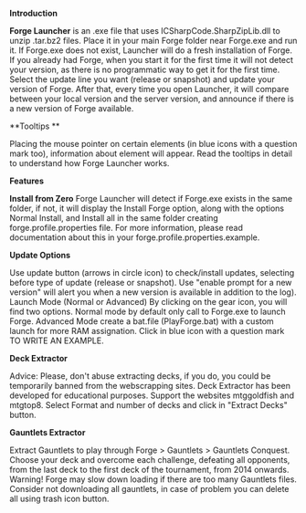 **Introduction**

**Forge Launcher** is an .exe file that uses ICSharpCode.SharpZipLib.dll to unzip .tar.bz2 files. Place it in your main Forge folder near Forge.exe and run it. If Forge.exe does not exist, Launcher will do a fresh installation of Forge. If you already had Forge, when you start it for the first time it will not detect your version, as there is no programmatic way to get it for the first time. Select the update line you want (release or snapshot) and update your version of Forge. After that, every time you open Launcher, it will compare between your local version and the server version, and announce if there is a new version of Forge available.

**Tooltips **

Placing the mouse pointer on certain elements (in blue icons with a question mark too), information about element will appear. Read the tooltips in detail to understand how Forge Launcher works.

**Features**

**Install from Zero**
Forge Launcher will detect if Forge.exe exists in the same folder, if not, it will display the Install Forge option, along with the options Normal Install, and Install all in the same folder creating forge.profile.properties file. For more information, please read documentation about this in your forge.profile.properties.example.

**Update Options**

Use update button (arrows in circle icon) to check/install updates, selecting before type of update (release or snapshot). Use "enable prompt for a new version" will alert you when a new version is available in addition to the log).
Launch Mode (Normal or Advanced)
By clicking on the gear icon, you will find two options. Normal mode by default only call to Forge.exe to launch Forge. Advanced Mode create a bat.file (PlayForge.bat) with a custom launch for more RAM assignation. Click in blue icon with a question mark TO WRITE AN EXAMPLE.

**Deck Extractor**

Advice: Please, don't abuse extracting decks, if you do, you could be temporarily banned from the webscrapping sites. Deck Extractor has been developed for educational purposes. Support the websites mtggoldfish and mtgtop8. Select Format and number of decks and click in "Extract Decks" button. 

**Gauntlets Extractor**

Extract Gauntlets to play through Forge > Gauntlets > Gauntlets Conquest. Choose your deck and overcome each challenge, defeating all opponents, from the last deck to the first deck of the tournament, from 2014 onwards. Warning! Forge may slow down loading if there are too many Gauntlets files. Consider not downloading all gauntlets, in case of problem you can delete all using trash icon button. 
